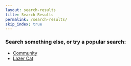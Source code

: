 ```yaml
---
layout: search-results
title: Search Results
permalink: /search-results/
skip_index: true
---
```


### Search something else, or try a popular search:

- [Community](/search-results/?q=community 'Community')
- [Lazer Cat](/search-results/?q=lazer+cat 'Lazer Cat')
